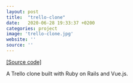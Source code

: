 ```yaml
---
layout: post
title:  "trello-clone"
date:   2020-06-28 19:33:37 +0200
categories: project
image: 'trello-clone.jpg'
website: ''
source: ''
---
```


[[Source code]](https://github.com/emilosman/trello-clone)

A Trello clone built with Ruby on Rails and Vue.js.
